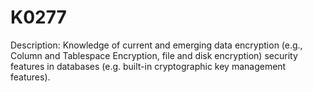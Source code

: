 # K0277
Description: Knowledge of current and emerging data encryption (e.g., Column and Tablespace Encryption, file and disk encryption) security features in databases (e.g. built-in cryptographic key management features).
